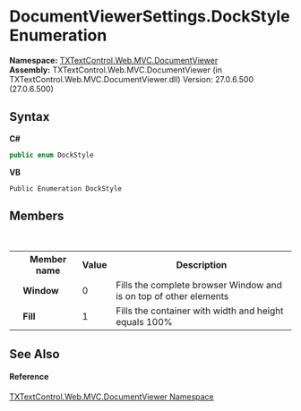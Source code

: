 # DocumentViewerSettings.DockStyle Enumeration
 

**Namespace:**&nbsp;<a href="N_TXTextControl_Web_MVC_DocumentViewer">TXTextControl.Web.MVC.DocumentViewer</a><br />**Assembly:**&nbsp;TXTextControl.Web.MVC.DocumentViewer (in TXTextControl.Web.MVC.DocumentViewer.dll) Version: 27.0.6.500 (27.0.6.500)

## Syntax

**C#**<br />
``` C#
public enum DockStyle
```

**VB**<br />
``` VB
Public Enumeration DockStyle
```


## Members
&nbsp;<table><tr><th></th><th>Member name</th><th>Value</th><th>Description</th></tr><tr><td /><td target="F:TXTextControl.Web.MVC.DocumentViewer.DocumentViewerSettings.DockStyle.Window">**Window**</td><td>0</td><td>Fills the complete browser Window and is on top of other elements</td></tr><tr><td /><td target="F:TXTextControl.Web.MVC.DocumentViewer.DocumentViewerSettings.DockStyle.Fill">**Fill**</td><td>1</td><td>Fills the container with width and height equals 100%</td></tr></table>

## See Also


#### Reference
<a href="N_TXTextControl_Web_MVC_DocumentViewer">TXTextControl.Web.MVC.DocumentViewer Namespace</a><br />